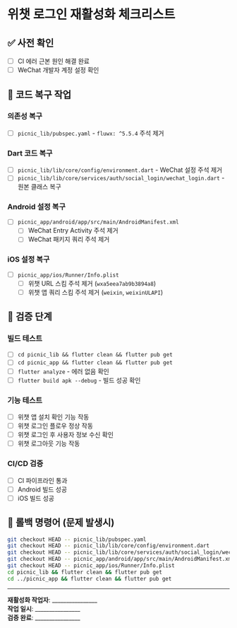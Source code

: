 # 위챗 로그인 재활성화 체크리스트

## ✅ 사전 확인
- [ ] CI 에러 근본 원인 해결 완료
- [ ] WeChat 개발자 계정 설정 확인

## 🔧 코드 복구 작업

### 의존성 복구
- [ ] `picnic_lib/pubspec.yaml` - `fluwx: ^5.5.4` 주석 제거

### Dart 코드 복구
- [ ] `picnic_lib/lib/core/config/environment.dart` - WeChat 설정 주석 제거
- [ ] `picnic_lib/lib/core/services/auth/social_login/wechat_login.dart` - 원본 클래스 복구

### Android 설정 복구
- [ ] `picnic_app/android/app/src/main/AndroidManifest.xml`
  - [ ] WeChat Entry Activity 주석 제거
  - [ ] WeChat 패키지 쿼리 주석 제거

### iOS 설정 복구
- [ ] `picnic_app/ios/Runner/Info.plist`
  - [ ] 위챗 URL 스킴 주석 제거 (`wxa5eea7ab9b3894a8`)
  - [ ] 위챗 앱 쿼리 스킴 주석 제거 (`weixin`, `weixinULAPI`)

## 🧪 검증 단계

### 빌드 테스트
- [ ] `cd picnic_lib && flutter clean && flutter pub get`
- [ ] `cd picnic_app && flutter clean && flutter pub get`
- [ ] `flutter analyze` - 에러 없음 확인
- [ ] `flutter build apk --debug` - 빌드 성공 확인

### 기능 테스트
- [ ] 위챗 앱 설치 확인 기능 작동
- [ ] 위챗 로그인 플로우 정상 작동
- [ ] 위챗 로그인 후 사용자 정보 수신 확인
- [ ] 위챗 로그아웃 기능 작동

### CI/CD 검증
- [ ] CI 파이프라인 통과
- [ ] Android 빌드 성공
- [ ] iOS 빌드 성공

## 🚨 롤백 명령어 (문제 발생시)
```bash
git checkout HEAD -- picnic_lib/pubspec.yaml
git checkout HEAD -- picnic_lib/lib/core/config/environment.dart
git checkout HEAD -- picnic_lib/lib/core/services/auth/social_login/wechat_login.dart
git checkout HEAD -- picnic_app/android/app/src/main/AndroidManifest.xml
git checkout HEAD -- picnic_app/ios/Runner/Info.plist
cd picnic_lib && flutter clean && flutter pub get
cd ../picnic_app && flutter clean && flutter pub get
```

---
**재활성화 작업자**: ________________  
**작업 일시**: ________________  
**검증 완료**: ________________ 
